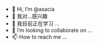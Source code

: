 - 👋 Hi, I’m @asacia
- 👀 我对...感兴趣
- 🌱 我目前正在学习 ...
- 💞️ I’m looking to collaborate on ...
- 📫 How to reach me ...

<!---
asacia/asacia is a ✨ special ✨ repository because its `README.md` (this file) appears on your GitHub profile.
You can click the Preview link to take a look at your changes.
--->
